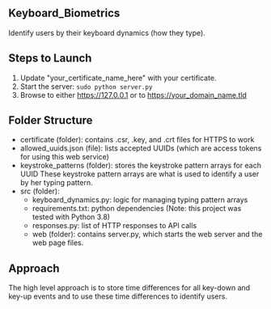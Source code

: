## Keyboard_Biometrics
Identify users by their keyboard dynamics (how they type).


## Steps to Launch
1. Update "your_certificate_name_here" with your certificate.
2. Start the server: `sudo python server.py`
3. Browse to either https://127.0.0.1 or to https://your_domain_name.tld


## Folder Structure
* certificate (folder): contains .csr, .key, and .crt files for HTTPS to work
* allowed_uuids.json (file): lists accepted UUIDs (which are access tokens for using this web service)
* keystroke_patterns (folder): stores the keystroke pattern arrays for each UUID
  These keystroke pattern arrays are what is used to identify a user by her typing pattern.
* src (folder):
    - keyboard_dynamics.py: logic for managing typing pattern arrays
    - requirements.txt: python dependencies (Note: this project was tested with Python 3.8)
    - responses.py: list of HTTP responses to API calls
    - web (folder): contains server.py, which starts the web server and the web page files.

## Approach
The high level approach is to store time differences for all key-down and key-up events and
to use these time differences to identify users.
